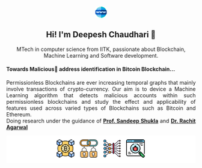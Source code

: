 
<p align='center'>
<!-- <a href="https://www.instagram.com/ami_deepesh/" target='_blank'><img height="30" src="https://github.com/stephenajulu/WaylonWalker/blob/main/icon/instagram.jpg?raw=true"></a>&nbsp;&nbsp;
<a href="http://linkedin.com/in/amideepesh/" target='_blank'><img height="30" src="https://github.com/stephenajulu/WaylonWalker/blob/main/icon/linkedin.png?raw=true"></a>&nbsp;&nbsp;
<a href="http://twitter.com/deepeshchaudh15/" target='_blank'><img height="30" src="https://github.com/stephenajulu/WaylonWalker/blob/main/icon/twitter.png?raw=true"></a>&nbsp;&nbsp; -->
<a href="https://www.cse.iitk.ac.in/users/deepeshc/" target='_blank'><img height="30" src="https://raw.githubusercontent.com/deepeshchaudhari/deepeshchaudhari.github.io/master/images/world-wide-web.png"></a>
</p>
<h2 align="center">Hi! I'm Deepesh Chaudhari 👋</h2>
<p align="center">MTech in computer science from IITK, passionate about Blockchain, Machine Learning and Software development.
</p>
<h4 align='left'>Towards Malicious👾 address identification in Bitcoin Blockchain...</h4>
<p  align='justify'>
Permissionless Blockchains are ever increasing temporal graphs that mainly involve transactions of crypto-currency. Our aim is to device a Machine  Learning algorithm that detects malicious accounts within such permissionless blockchains and study the effect and applicability of features used across varied types of Blockchains such as Bitcoin and Ethereum.<br>
Doing research under the guidance of <strong><a href="http://www.google.com/search?q=Prof.+Sandeep+Shukla" target="_blank">Prof. Sandeep Shukla</a></strong> and <strong><a href="https://rachit.gitlab.io/" target='_blank'>Dr. Rachit Agarwal</a></strong>
</br>
</p>

<img align="center" src="https://raw.githubusercontent.com/deepeshchaudhari/deepeshchaudhari.github.io/master/images/thesis_screen_shot.png"> 
<!--
**deepeshchaudhari/deepeshchaudhari** is a ✨ _special_ ✨ repository because its `README.md` (this file) appears on your GitHub profile.

Here are some ideas to get you started:

- 🔭 I’m currently working on ...
- 🌱 I’m currently learning ...
- 👯 I’m looking to collaborate on ...
- 🤔 I’m looking for help with ...
- 💬 Ask me about ...
- 📫 How to reach me: ...
- 😄 Pronouns: ...
- ⚡ Fun fact: ...
-->

